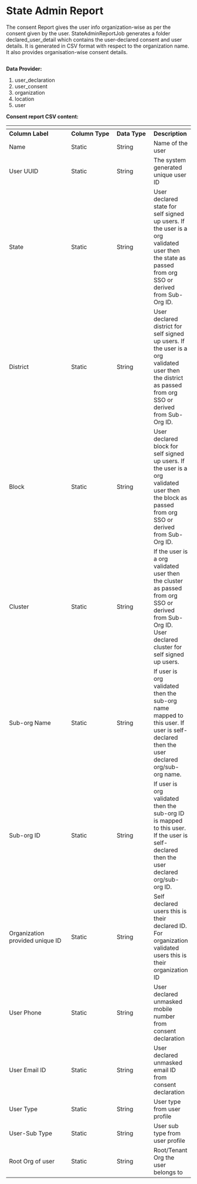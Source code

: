 # State Admin Report

The consent Report gives the user info organization-wise as per the consent given by the user. StateAdminReportJob generates a folder declared\_user\_detail which contains the user-declared consent and user details. It is generated in CSV format with respect to the organization name. It also provides organisation-wise consent details.

<figure><img src="../../../../../.gitbook/assets/state_Admin_Report.png" alt=""><figcaption></figcaption></figure>

**Data Provider:**

1. user\_declaration
2. user\_consent
3. organization
4. location
5. user

**Consent report CSV content:**

<table data-header-hidden><thead><tr><th width="174"></th><th width="125"></th><th width="99"></th><th></th></tr></thead><tbody><tr><td><strong>Column Label</strong></td><td><strong>Column Type</strong></td><td><strong>Data Type</strong></td><td><strong>Description</strong></td></tr><tr><td>Name</td><td>Static</td><td>String</td><td>Name of the user</td></tr><tr><td>User UUID</td><td>Static</td><td>String</td><td>The system generated unique user ID</td></tr><tr><td>State</td><td>Static</td><td>String</td><td>User declared state for self signed up users. If the user is a org validated user then the state as passed from org SSO or derived from Sub-Org ID.</td></tr><tr><td>District</td><td>Static</td><td>String</td><td>User declared district for self signed up users. If the user is a org validated user then the district as passed from org SSO or derived from Sub-Org ID.</td></tr><tr><td>Block</td><td>Static</td><td>String</td><td>User declared block for self signed up users. If the user is a org validated user then the block as passed from org SSO or derived from Sub-Org ID.</td></tr><tr><td>Cluster</td><td>Static</td><td>String</td><td>If the user is a org validated user then the cluster as passed from org SSO or derived from Sub-Org ID.<br>User declared cluster for self signed up users.</td></tr><tr><td>Sub-org Name</td><td>Static</td><td>String</td><td>If user is org validated then the sub-org name mapped to this user. If user is self-declared then the user declared org/sub-org name.</td></tr><tr><td>Sub-org ID</td><td>Static</td><td>String</td><td>If user is org validated then the sub-org ID is mapped to this user. If the user is self-declared then the user declared org/sub-org ID.</td></tr><tr><td>Organization provided unique ID</td><td>Static</td><td>String</td><td>Self declared users this is their declared ID. For organization validated users this is their organization ID</td></tr><tr><td>User Phone</td><td>Static</td><td>String</td><td>User declared unmasked mobile number from consent declaration</td></tr><tr><td>User Email ID</td><td>Static</td><td>String</td><td>User declared unmasked email ID from consent declaration</td></tr><tr><td>User Type</td><td>Static</td><td>String</td><td>User type from user profile</td></tr><tr><td>User-Sub Type</td><td>Static</td><td>String</td><td>User sub type from user profile</td></tr><tr><td>Root Org of user</td><td>Static</td><td>String</td><td>Root/Tenant Org the user belongs to</td></tr></tbody></table>

